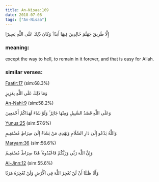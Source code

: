 ```yaml
---
title: An-Nisaa:169
date: 2018-07-08
tags: ["An-Nisaa"]
---
```

إِلَّا طَرِيقَ جَهَنَّمَ خَالِدِينَ فِيهَا أَبَدًا ۚ وَكَانَ ذَٰلِكَ عَلَى اللَّهِ يَسِيرًا
### meaning: 
except the way to hell, to remain in it forever, and that is easy for Allah.
### similar verses: 

[Faatir:17](/35/17) (sim:68.3%)

وَمَا ذَٰلِكَ عَلَى اللَّهِ بِعَزِيزٍ

[An-Nahl:9](/16/9) (sim:58.2%)

وَعَلَى اللَّهِ قَصْدُ السَّبِيلِ وَمِنْهَا جَائِرٌ ۚ وَلَوْ شَاءَ لَهَدَاكُمْ أَجْمَعِينَ

[Yunus:25](/10/25) (sim:57.6%)

وَاللَّهُ يَدْعُو إِلَىٰ دَارِ السَّلَامِ وَيَهْدِي مَنْ يَشَاءُ إِلَىٰ صِرَاطٍ مُسْتَقِيمٍ

[Maryam:36](/19/36) (sim:56.6%)

وَإِنَّ اللَّهَ رَبِّي وَرَبُّكُمْ فَاعْبُدُوهُ ۚ هَٰذَا صِرَاطٌ مُسْتَقِيمٌ

[Al-Jinn:12](/72/12) (sim:55.6%)

وَأَنَّا ظَنَنَّا أَنْ لَنْ نُعْجِزَ اللَّهَ فِي الْأَرْضِ وَلَنْ نُعْجِزَهُ هَرَبًا

